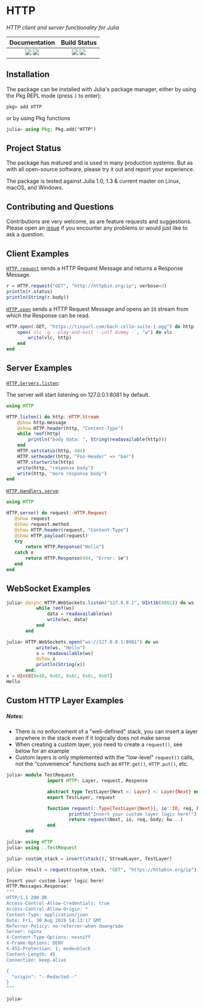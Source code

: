 
# HTTP

*HTTP client and server functionality for Julia*

| **Documentation**                                                         | **Build Status**                                                                                |
|:-------------------------------------------------------------------------:|:-----------------------------------------------------------------------------------------------:|
| [![][docs-stable-img]][docs-stable-url] [![][docs-dev-img]][docs-dev-url] | [![][github-actions-ci-img]][github-actions-ci-url] [![][codecov-img]][codecov-url] |


## Installation

The package can be installed with Julia's package manager,
either by using the Pkg REPL mode (press `]` to enter):
```
pkg> add HTTP
```
or by using Pkg functions
```julia
julia> using Pkg; Pkg.add("HTTP")
```

## Project Status

The package has matured and is used in many production systems.
But as with all open-source software, please try it out and report your experience.

The package is tested against Julia 1.0, 1.3 & current master on Linux, macOS, and Windows.

## Contributing and Questions

Contributions are very welcome, as are feature requests and suggestions. Please open an
[issue][issues-url] if you encounter any problems or would just like to ask a question.


## Client Examples

[`HTTP.request`](https://juliaweb.github.io/HTTP.jl/stable/index.html#HTTP.request-Tuple{String,HTTP.URIs.URI,Array{Pair{SubString{String},SubString{String}},1},Any})
sends a HTTP Request Message and returns a Response Message.

```julia
r = HTTP.request("GET", "http://httpbin.org/ip"; verbose=3)
println(r.status)
println(String(r.body))
```

[`HTTP.open`](https://juliaweb.github.io/HTTP.jl/stable/index.html#HTTP.open)
sends a HTTP Request Message and
opens an `IO` stream from which the Response can be read.

```julia
HTTP.open(:GET, "https://tinyurl.com/bach-cello-suite-1-ogg") do http
    open(`vlc -q --play-and-exit --intf dummy -`, "w") do vlc
        write(vlc, http)
    end
end
```

## Server Examples

[`HTTP.Servers.listen`](https://juliaweb.github.io/HTTP.jl/stable/index.html#HTTP.Servers.listen):

The server will start listening on 127.0.0.1:8081 by default.

```julia
using HTTP

HTTP.listen() do http::HTTP.Stream
    @show http.message
    @show HTTP.header(http, "Content-Type")
    while !eof(http)
        println("body data: ", String(readavailable(http)))
    end
    HTTP.setstatus(http, 404)
    HTTP.setheader(http, "Foo-Header" => "bar")
    HTTP.startwrite(http)
    write(http, "response body")
    write(http, "more response body")
end
```

[`HTTP.Handlers.serve`](https://juliaweb.github.io/HTTP.jl/stable/index.html#HTTP.Handlers.serve):
```julia
using HTTP

HTTP.serve() do request::HTTP.Request
   @show request
   @show request.method
   @show HTTP.header(request, "Content-Type")
   @show HTTP.payload(request)
   try
       return HTTP.Response("Hello")
   catch e
       return HTTP.Response(404, "Error: $e")
   end
end
```

## WebSocket Examples

```julia
julia> @async HTTP.WebSockets.listen("127.0.0.1", UInt16(8081)) do ws
           while !eof(ws)
               data = readavailable(ws)
               write(ws, data)
           end
       end

julia> HTTP.WebSockets.open("ws://127.0.0.1:8081") do ws
           write(ws, "Hello")
           x = readavailable(ws)
           @show x
           println(String(x))
       end;
x = UInt8[0x48, 0x65, 0x6c, 0x6c, 0x6f]
Hello
```

## Custom HTTP Layer Examples
##### Notes:
- There is no enforcement of a "well-defined" stack, you can insert a layer anywhere in the stack even if it logically
does not make sense
- When creating a custom layer, you need to create a `request()`, see below for an example
- Custom layers is only implemented with the "low-level" `request()` calls, not the "convenience" functions such as
`HTTP.get()`, `HTTP.put()`, etc.

```julia
julia> module TestRequest
               import HTTP: Layer, request, Response

               abstract type TestLayer{Next <: Layer} <: Layer{Next} end
               export TestLayer, request

               function request(::Type{TestLayer{Next}}, io::IO, req, body; kw...)::Response where Next
                       println("Insert your custom layer logic here!")
                       return request(Next, io, req, body; kw...)
               end
       end

julia> using HTTP
julia> using ..TestRequest

julia> custom_stack = insert(stack(), StreamLayer, TestLayer)

julia> result = request(custom_stack, "GET", "https://httpbin.org/ip")

Insert your custom layer logic here!
HTTP.Messages.Response:
"""
HTTP/1.1 200 OK
Access-Control-Allow-Credentials: true
Access-Control-Allow-Origin: *
Content-Type: application/json
Date: Fri, 30 Aug 2019 14:13:17 GMT
Referrer-Policy: no-referrer-when-downgrade
Server: nginx
X-Content-Type-Options: nosniff
X-Frame-Options: DENY
X-XSS-Protection: 1; mode=block
Content-Length: 45
Connection: keep-alive

{
  "origin": "--Redacted--"
}
"""

julia> 
```

[docs-dev-img]: https://img.shields.io/badge/docs-dev-blue.svg
[docs-dev-url]: https://JuliaWeb.github.io/HTTP.jl/dev

[docs-stable-img]: https://img.shields.io/badge/docs-stable-blue.svg
[docs-stable-url]: https://JuliaWeb.github.io/HTTP.jl/stable

[github-actions-ci-img]: https://github.com/JuliaWeb/HTTP.jl/workflows/CI/badge.svg
[github-actions-ci-url]: https://github.com/JuliaWeb/HTTP.jl/actions?query=workflow%3ACI

[codecov-img]: https://codecov.io/gh/JuliaWeb/HTTP.jl/branch/master/graph/badge.svg
[codecov-url]: https://codecov.io/gh/JuliaWeb/HTTP.jl

[issues-url]: https://github.com/JuliaWeb/HTTP.jl/issues
